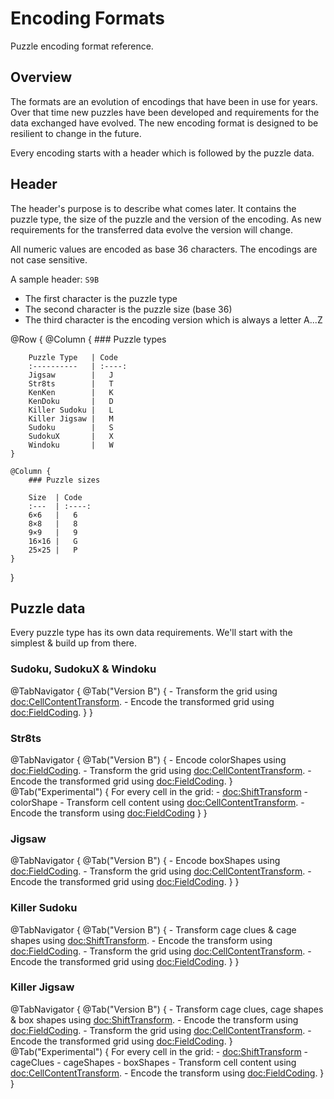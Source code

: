 # Encoding Formats

Puzzle encoding format reference.

## Overview

The formats are an evolution of encodings that have been in use for years. Over that time new puzzles have been developed and requirements
for the data exchanged have evolved. The new encoding format is designed to be resilient to change in the future.

Every encoding starts with a header which is followed by the puzzle data.

## Header

The header's purpose is to describe what comes later. It contains the puzzle type, the size of the puzzle and the version of the encoding.
As new requirements for the transferred data evolve the version will change.

All numeric values are encoded as base 36 characters. The encodings are not case sensitive.

A sample header: `S9B`
- The first character is the puzzle type
- The second character is the puzzle size (base 36)
- The third character is the encoding version which is always a letter A...Z

@Row {
    @Column {
        ### Puzzle types

        Puzzle Type   | Code
        :----------   | :----:
        Jigsaw        |   J
        Str8ts        |   T
        KenKen        |   K
        KenDoku       |   D
        Killer Sudoku |   L
        Killer Jigsaw |   M
        Sudoku        |   S
        SudokuX       |   X
        Windoku       |   W       
    }
    
    @Column {
        ### Puzzle sizes

        Size  | Code
        :---  | :----:
        6×6   |   6
        8×8   |   8
        9×9   |   9
        16×16 |   G
        25×25 |   P 
    }
}

## Puzzle data

Every puzzle type has its own data requirements. We'll start with the simplest & build up from there.

### Sudoku, SudokuX & Windoku

@TabNavigator {
    @Tab("Version B") {
        - Transform the grid using <doc:CellContentTransform>.
        - Encode the transformed grid using <doc:FieldCoding>.
    }
}

### Str8ts

@TabNavigator {
    @Tab("Version B") {
        - Encode colorShapes using <doc:FieldCoding>.
        - Transform the grid using <doc:CellContentTransform>.
        - Encode the transformed grid using <doc:FieldCoding>.
    }
    @Tab("Experimental") {
        For every cell in the grid:
        - <doc:ShiftTransform>
            - colorShape
            - Transform cell content using <doc:CellContentTransform>.
        - Encode the transform using <doc:FieldCoding>
    }
}

### Jigsaw

@TabNavigator {
    @Tab("Version B") {
        - Encode boxShapes using <doc:FieldCoding>.
        - Transform the grid using <doc:CellContentTransform>.
        - Encode the transformed grid using <doc:FieldCoding>.
    }
}

### Killer Sudoku

@TabNavigator {
    @Tab("Version B") {
        - Transform cage clues & cage shapes using <doc:ShiftTransform>.
        - Encode the transform using <doc:FieldCoding>.
        - Transform the grid using <doc:CellContentTransform>.
        - Encode the transformed grid using <doc:FieldCoding>.
    }
}

### Killer Jigsaw

@TabNavigator {
    @Tab("Version B") {
        - Transform cage clues, cage shapes & box shapes using <doc:ShiftTransform>.
        - Encode the transform using <doc:FieldCoding>.
        - Transform the grid using <doc:CellContentTransform>.
        - Encode the transformed grid using <doc:FieldCoding>.
    }
    @Tab("Experimental") {
        For every cell in the grid:
        - <doc:ShiftTransform>
            - cageClues
            - cageShapes
            - boxShapes
            - Transform cell content using <doc:CellContentTransform>.
        - Encode the transform using <doc:FieldCoding>.
    }
}
